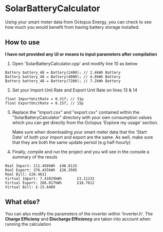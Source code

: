 # SolarBatteryCalculator
Using your smart meter data from Octopus Energy, you can check to see how much you would benefit from having battery storage installed.

## How to use
**I have not provided any UI or means to input parameters after compilation**

1. Open 'SolarBatteryCalculator.cpp' and modify line 10 as below
```
Battery battery_48 = Battery(2400); // 2.4kWh Battery
Battery battery_48 = Battery(4800); // 4.8kWh Battery
Battery battery_48 = Battery(7200); // 7.2kWh Battery
```
2. Set your Import Unit Rate and Export Unit Rate on lines 13 & 14
```
float ImportUnitRate = 0.31f; // 31p
float ExportUnitRate = 0.15f; // 15p
```
3. Replace the "import.csv" and "export.csv" contained within the "SolarBatteryCalculator" directory with your own consumption values which you can get directly from the Octopus 'Explore my usage' section.

    Make sure when downloading your smart meter data that the 'Start Date' of both your import and export are the same. As well, make sure that they are both the same update period (e.g half-hourly)

4. Finally, compile and run the project and you will see in the console a summary of the resuls
```
Real Import: 111.456kWh  £46.8115
Real Export: 376.435kWh  £26.3505
Real Bill: £20.4611
Virtual Import: 7.41029kWh       £3.11232
Virtual Export: 268.017kWh       £18.7612
Virtual Bill: £-15.6489
```

## What else?
You can also modify the parameters of the inverter within 'Inverter.h'. The **Charge Efficieny** and **Discharge Efficiency** are taken into account when running the calculation
